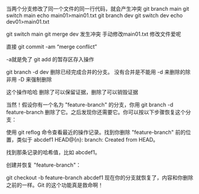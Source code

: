 当两个分支修改了同一个文件的同一行代码，就会产生冲突
git branch main
git switch main 
echo main01>main01.txt
git branch dev
git switch dev
echo dev01>main01.txt

git switch main
git merge dev
发生冲突
手动修改main01.txt 修改文件爱呢


直接
git commit -am “merge conflict”

-a就是免了 git add 的暂存区存入操作 

git branch -d dev 删除已经完成合并的分支。
没有合并是不能用 -d 来删除的除非用 -D 来强制删除

这个操作哈哈 删除了可以保留证据，删除了可以销毁证据

当然！假设你有一个名为 "feature-branch" 的分支，你用 git branch -d feature-branch 删除了它。之后发现你还需要它。你可以按以下步骤恢复这个分支：

使用 git reflog 命令查看最近的操作记录。找到你删除 "feature-branch" 前的位置，类似于 abcdef1 HEAD@{n}: branch: Created from HEAD。

找到那条记录的哈希值，比如 abcdef1。

创建并恢复 "feature-branch"：

git checkout -b feature-branch abcdef1
现在你的分支就恢复了，内容和你删除之前的一样。Git 的这个功能真是救命啊！